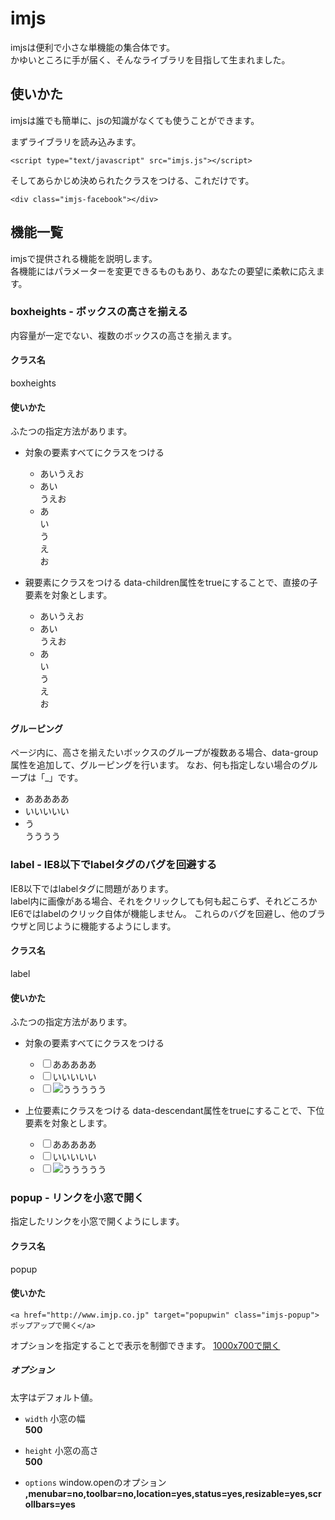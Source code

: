 imjs
======================
imjsは便利で小さな単機能の集合体です。  
かゆいところに手が届く、そんなライブラリを目指して生まれました。

使いかた
------
imjsは誰でも簡単に、jsの知識がなくても使うことができます。

まずライブラリを読み込みます。

    <script type="text/javascript" src="imjs.js"></script>

そしてあらかじめ決められたクラスをつける、これだけです。

    <div class="imjs-facebook"></div>

機能一覧
------
imjsで提供される機能を説明します。  
各機能にはパラメーターを変更できるものもあり、あなたの要望に柔軟に応えます。

### boxheights - ボックスの高さを揃える
内容量が一定でない、複数のボックスの高さを揃えます。  

#### クラス名
boxheights

#### 使いかた
ふたつの指定方法があります。

* 対象の要素すべてにクラスをつける
    <ul>
      <li class="imjs-boxheights">あいうえお</li>
      <li class="imjs-boxheights">あい<br />うえお</li>
      <li class="imjs-boxheights">あ<br />い<br />う<br />え<br />お</li>
    </ul>

* 親要素にクラスをつける
data-children属性をtrueにすることで、直接の子要素を対象とします。
    <ul class="imjs-boxheights" data-children="true">
      <li>あいうえお</li>
      <li>あい<br />うえお</li>
      <li>あ<br />い<br />う<br />え<br />お</li>
    </ul>

#### グルーピング
ページ内に、高さを揃えたいボックスのグループが複数ある場合、data-group属性を追加して、グルーピングを行います。
なお、何も指定しない場合のグループは「_」です。
    <ul class="box imjs-boxheights" data-group="second" data-children="true">
      <li>あああああ</li>
      <li>いいいいい</li>
      <li>う<br />うううう</li>
    </ul>

### label - IE8以下でlabelタグのバグを回避する
IE8以下ではlabelタグに問題があります。  
label内に画像がある場合、それをクリックしても何も起こらず、それどころかIE6ではlabelのクリック自体が機能しません。
これらのバグを回避し、他のブラウザと同じように機能するようにします。

#### クラス名
label

#### 使いかた
ふたつの指定方法があります。

* 対象の要素すべてにクラスをつける
    <ul>
      <li><label class="imjs-label"><input type="checkbox" />あああああ</label></li>
      <li><label class="imjs-label"><input type="checkbox" />いいいいい</label></li>
      <li><label class="imjs-label"><input type="checkbox" /><img src="icon.gif" />ううううう</label></li>
    </ul>

* 上位要素にクラスをつける
data-descendant属性をtrueにすることで、下位要素を対象とします。
    <ul class="imjs-label" data-descendant="true">
      <li><label class="imjs-label"><input type="checkbox" />あああああ</label></li>
      <li><label class="imjs-label"><input type="checkbox" />いいいいい</label></li>
      <li><label class="imjs-label"><input type="checkbox" /><img src="icon.gif" />ううううう</label></li>
    </ul>

### popup - リンクを小窓で開く
指定したリンクを小窓で開くようにします。

#### クラス名
popup

#### 使いかた

    <a href="http://www.imjp.co.jp" target="popupwin" class="imjs-popup">ポップアップで開く</a>

オプションを指定することで表示を制御できます。
    <a href="http://www.imjp.co.jp" target="popupwin" class="imjs-popup" data-width="1000" data-height="700">1000x700で開く</a>

##### オプション
太字はデフォルト値。
+   `width`
    小窓の幅  
    **500**

+   `height`
    小窓の高さ  
    **500**

+   `options`
    window.openのオプション  
    **,menubar=no,toolbar=no,location=yes,status=yes,resizable=yes,scrollbars=yes**
